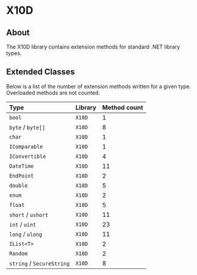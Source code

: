# X10D

## About
The X10D library contains extension methods for standard .NET library types.

## Extended Classes
Below is a list of the number of extension methods written for a given type. Overloaded methods are not counted.

| Type | Library | Method count |
| :--- | :--- | :--- |
| `bool` | `X10D` | 1 |
| `byte` / `byte[]` | `X10D` | 8 |
| `char` | `X10D` | 1 |
| `IComparable` | `X10D` | 1 |
| `IConvertible` | `X10D` | 4 |
| `DateTime` | `X10D` | 11 |
| `EndPoint` | `X10D` | 2 |
| `double` | `X10D` | 5 |
| `enum` | `X10D` | 2 |
| `float` | `X10D` | 5 |
| `short` / `ushort` | `X10D` | 11 |
| `int` / `uint` | `X10D` | 23 |
| `long` / `ulong` | `X10D` | 11 |
| `IList<T>` | `X10D` | 2 |
| `Random` | `X10D` | 2 |
| `string` / `SecureString` | `X10D` | 8 |
